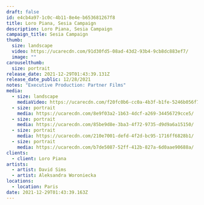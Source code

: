 ```yaml
---
draft: false
id: e4cb4a97-1c0c-4b11-8e4e-b653681267f8
title: Loro Piana, Sesia Campaign
description: Loro Piana, Sesia Campaign
campaign_title: Sesia Campaign
thumb:
  size: landscape
  video: https://ucarecdn.com/91d30fd5-08ad-43d2-93b4-9cb8dc883ef7/
  image: ""
carouselthumb:
  size: portrait
release_date: 2021-12-29T01:43:39.131Z
release_date_public: 12/28/2021
notes: "Executive Production: Partner Films"
media:
  - size: landscape
    mediaVideo: https://ucarecdn.com/f20fc0b6-cc0a-4b3f-b1fe-5246b056f733/
  - size: portrait
    media: https://ucarecdn.com/8e9f03a2-1b63-4dcf-a269-34456729cce5/
  - size: portrait
    media: https://ucarecdn.com/85be9d8e-3ba3-4f72-9735-d9d9a6a15150/
  - size: portrait
    media: https://ucarecdn.com/210e7001-defd-4f2d-bc95-1716ff6828b1/
  - size: portrait
    media: https://ucarecdn.com/b7de5087-52ff-412b-827a-6d0aae90688a/
clients:
  - client: Loro Piana
artists:
  - artist: David Sims
  - artist: Aleksandra Woroniecka
locations:
  - location: Paris
date: 2021-12-29T01:43:39.163Z
---
```

